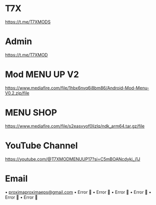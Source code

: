 # T7X 
https://t.me/T7XMODS
# Admin
https://t.me/T7XMOD
# Mod MENU UP V2
https://www.mediafire.com/file/1hbx6nvq6i8bm86/Android-Mod-Menu-V0.2.zip/file
# MENU SHOP
https://www.mediafire.com/file/s2easvyof0lizlq/ndk_arm64.tar.gz/file
# YouTube Channel
https://youtube.com/@T7XMODMENUUP17?si=C5mBOANcdyki_j1J 
# Email 
 • proximaproximaeps@gmail.com
 • Error 🔴
 • Error 🔴
 • Error 🔴
 • Error 🔴
 • Error 🔴
 • Error 🔴

